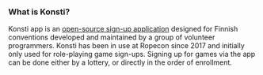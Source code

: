 ### What is Konsti?

Konsti app is an [open-source sign-up application](https://github.com/ropekonsti/konsti) designed for Finnish conventions developed and maintained by a group of volunteer programmers. Konsti has been in use at Ropecon since 2017 and initially only used for role-playing game sign-ups. Signing up for games via the app can be done either by a lottery, or directly in the order of enrollment.
